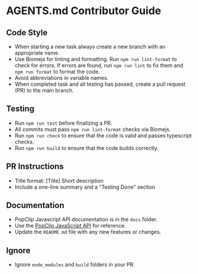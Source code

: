 # AGENTS.md Contributor Guide

## Code Style

- When starting a new task always create a new branch with an appropriate name.
- Use Biomejs for linting and formatting. Run `npm run lint-format` to check for errors. If errors are found, run `npm run lint` to fix them and `npm run format` to format the code.
- Avoid abbreviations in variable names.
- When completed task and all testing has passed, create a pull request (PR) to the main branch.

## Testing

- Run `npm run test` before finalizing a PR.
- All commits must pass `npm run lint-format` checks via Biomejs.
- Run `npm run check` to ensure that the code is valid and passes typescript checks.
- Run `npm run build` to ensure that the code builds correctly.

## PR Instructions

- Title format: [Title] Short description
- Include a one-line summary and a "Testing Done" section

## Documentation

- PopClip Javascript API documentation is in the `docs` folder.
- Use the [PopClip JavaScript API](https://pilotmoon.github.io/popclip-types/) for reference.
- Update the `README.md` file with any new features or changes.

## Ignore

- Ignore `node_modules` and `build` folders in your PR.